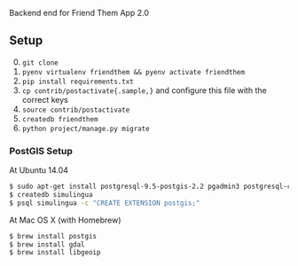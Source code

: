 Backend end for Friend Them App 2.0

## Setup
0. `git clone`
1. `pyenv virtualenv friendthem && pyenv activate friendthem`
2. `pip install requirements.txt`
3. `cp contrib/postactivate{.sample,}` and configure this file with the correct keys
3. `source contrib/postactivate`
4. `createdb friendthem`
5. `python project/manage.py migrate`

### PostGIS Setup

At Ubuntu 14.04

```bash
$ sudo apt-get install postgresql-9.5-postgis-2.2 pgadmin3 postgresql-contrib-9.5
$ createdb simulingua
$ psql simulingua -c "CREATE EXTENSION postgis;"
```

At Mac OS X (with Homebrew)

```bash
$ brew install postgis
$ brew install gdal
$ brew install libgeoip
```
